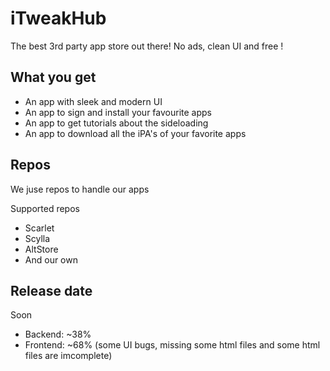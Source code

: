 # iTweakHub
The best 3rd party app store out there! No ads, clean UI and free !

## What you get
- An app with sleek and modern UI
- An app to sign and install your favourite apps
- An app to get tutorials about the sideloading
- An app to download all the iPA's of your favorite apps

## Repos
We juse repos to handle our apps

Supported repos
- Scarlet
- Scylla
- AltStore
- And our own

## Release date
Soon
- Backend: ~38%
- Frontend: ~68% (some UI bugs, missing some html files and some html files are imcomplete)
